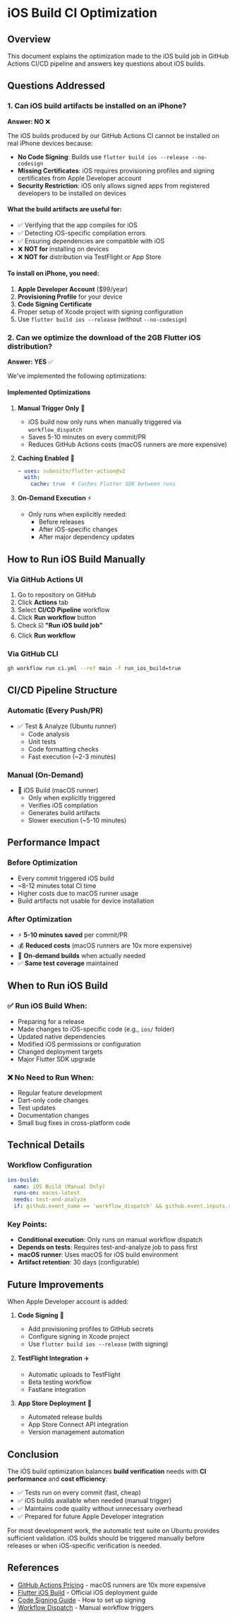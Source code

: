 # iOS Build CI Optimization

## Overview

This document explains the optimization made to the iOS build job in GitHub Actions CI/CD pipeline and answers key questions about iOS builds.

## Questions Addressed

### 1. Can iOS build artifacts be installed on an iPhone?

**Answer: NO** ❌

The iOS builds produced by our GitHub Actions CI cannot be installed on real iPhone devices because:

- **No Code Signing**: Builds use `flutter build ios --release --no-codesign`
- **Missing Certificates**: iOS requires provisioning profiles and signing certificates from Apple Developer account
- **Security Restriction**: iOS only allows signed apps from registered developers to be installed on devices

#### What the build artifacts are useful for:
- ✅ Verifying that the app compiles for iOS
- ✅ Detecting iOS-specific compilation errors
- ✅ Ensuring dependencies are compatible with iOS
- ❌ **NOT for** installing on devices
- ❌ **NOT for** distribution via TestFlight or App Store

#### To install on iPhone, you need:
1. **Apple Developer Account** ($99/year)
2. **Provisioning Profile** for your device
3. **Code Signing Certificate**
4. Proper setup of Xcode project with signing configuration
5. Use `flutter build ios --release` (without `--no-codesign`)

### 2. Can we optimize the download of the 2GB Flutter iOS distribution?

**Answer: YES** ✅

We've implemented the following optimizations:

#### Implemented Optimizations

1. **Manual Trigger Only** 🎯
   - iOS build now only runs when manually triggered via `workflow_dispatch`
   - Saves 5-10 minutes on every commit/PR
   - Reduces GitHub Actions costs (macOS runners are more expensive)

2. **Caching Enabled** 💾
   ```yaml
   - uses: subosito/flutter-action@v2
     with:
       cache: true  # Caches Flutter SDK between runs
   ```

3. **On-Demand Execution** ⚡
   - Only runs when explicitly needed:
     - Before releases
     - After iOS-specific changes
     - After major dependency updates

## How to Run iOS Build Manually

### Via GitHub Actions UI

1. Go to repository on GitHub
2. Click **Actions** tab
3. Select **CI/CD Pipeline** workflow
4. Click **Run workflow** button
5. Check ☑️ **"Run iOS build job"**
6. Click **Run workflow**

### Via GitHub CLI

```bash
gh workflow run ci.yml --ref main -f run_ios_build=true
```

## CI/CD Pipeline Structure

### Automatic (Every Push/PR)
- ✅ Test & Analyze (Ubuntu runner)
  - Code analysis
  - Unit tests
  - Code formatting checks
  - Fast execution (~2-3 minutes)

### Manual (On-Demand)
- 📱 iOS Build (macOS runner)
  - Only when explicitly triggered
  - Verifies iOS compilation
  - Generates build artifacts
  - Slower execution (~5-10 minutes)

## Performance Impact

### Before Optimization
- Every commit triggered iOS build
- ~8-12 minutes total CI time
- Higher costs due to macOS runner usage
- Build artifacts not usable for device installation

### After Optimization
- ⚡ **5-10 minutes saved** per commit/PR
- 💰 **Reduced costs** (macOS runners are 10x more expensive)
- 🎯 **On-demand builds** when actually needed
- ✅ **Same test coverage** maintained

## When to Run iOS Build

### ✅ Run iOS Build When:
- Preparing for a release
- Made changes to iOS-specific code (e.g., `ios/` folder)
- Updated native dependencies
- Modified iOS permissions or configuration
- Changed deployment targets
- Major Flutter SDK upgrade

### ❌ No Need to Run When:
- Regular feature development
- Dart-only code changes
- Test updates
- Documentation changes
- Small bug fixes in cross-platform code

## Technical Details

### Workflow Configuration

```yaml
ios-build:
  name: iOS Build (Manual Only)
  runs-on: macos-latest
  needs: test-and-analyze
  if: github.event_name == 'workflow_dispatch' && github.event.inputs.run_ios_build == 'true'
```

### Key Points:
- **Conditional execution**: Only runs on manual workflow dispatch
- **Depends on tests**: Requires test-and-analyze job to pass first
- **macOS runner**: Uses macOS for iOS build environment
- **Artifact retention**: 30 days (configurable)

## Future Improvements

When Apple Developer account is added:

1. **Code Signing** 🔐
   - Add provisioning profiles to GitHub secrets
   - Configure signing in Xcode project
   - Use `flutter build ios --release` (with signing)

2. **TestFlight Integration** ✈️
   - Automatic uploads to TestFlight
   - Beta testing workflow
   - Fastlane integration

3. **App Store Deployment** 🚀
   - Automated release builds
   - App Store Connect API integration
   - Version management automation

## Conclusion

The iOS build optimization balances **build verification** needs with **CI performance** and **cost efficiency**:

- ✅ Tests run on every commit (fast, cheap)
- ✅ iOS builds available when needed (manual trigger)
- ✅ Maintains code quality without unnecessary overhead
- ✅ Prepared for future Apple Developer integration

For most development work, the automatic test suite on Ubuntu provides sufficient validation. iOS builds should be triggered manually before releases or when iOS-specific verification is needed.

## References

- [GitHub Actions Pricing](https://docs.github.com/en/billing/managing-billing-for-github-actions/about-billing-for-github-actions) - macOS runners are 10x more expensive
- [Flutter iOS Build](https://docs.flutter.dev/deployment/ios) - Official iOS deployment guide
- [Code Signing Guide](https://docs.flutter.dev/deployment/ios#create-an-app-bundle) - How to set up signing
- [Workflow Dispatch](https://docs.github.com/en/actions/using-workflows/events-that-trigger-workflows#workflow_dispatch) - Manual workflow triggers
